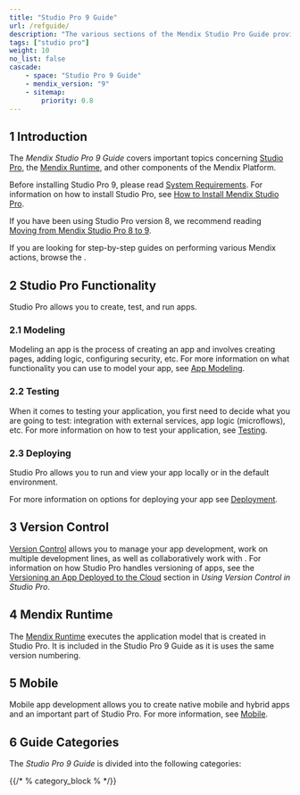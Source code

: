 ```yaml
---
title: "Studio Pro 9 Guide"
url: /refguide/
description: "The various sections of the Mendix Studio Pro Guide provide details on the features and functionality of the Mendix Platform."
tags: ["studio pro"]
weight: 10
no_list: false
cascade:
    - space: "Studio Pro 9 Guide"
    - mendix_version: "9"
    - sitemap:
        priority: 0.8
---
```


## 1 Introduction

The *Mendix Studio Pro 9 Guide* covers important topics concerning [Studio Pro](/refguide/modeling/), the [Mendix Runtime](/refguide/runtime/), and other components of the Mendix Platform.

Before installing Studio Pro 9, please read [System Requirements](/refguide/system-requirements/). For information on how to install Studio Pro, see [How to Install Mendix Studio Pro](/howto/general/install/).

If you have been using Studio Pro version 8, we recommend reading [Moving from Mendix Studio Pro 8 to 9](/refguide/moving-from-8-to-9/).

If you are looking for step-by-step guides on performing various Mendix actions, browse the .

## 2 Studio Pro Functionality

Studio Pro allows you to create, test, and run apps. 

### 2.1 Modeling 

Modeling an app is the process of creating an app and involves creating pages, adding logic, configuring security, etc. For more information on what functionality you can use to model your app, see [App Modeling](/refguide/modeling/).  

### 2.2 Testing 

When it comes to testing your application, you first need to decide what you are going to test: integration with external services, app logic (microflows), etc. For more information on how to test your application, see [Testing](/howto/testing/). 

### 2.3 Deploying 

Studio Pro allows you to run and view your app locally or in the default environment.

For more information on options for deploying your app see [Deployment](/developerportal/deploy/).

## 3 Version Control

[Version Control](/refguide/version-control/) allows you to manage your app development, work on multiple development lines, as well as collaboratively work with .  For information on how Studio Pro handles versioning of apps, see the [Versioning an App Deployed to the Cloud](/refguide/using-version-control-in-studio-pro/#versioning-project) section in *Using Version Control in Studio Pro*. 

## 4 Mendix Runtime

The [Mendix Runtime](/refguide/runtime/) executes the application model that is created in Studio Pro. It is included in the Studio Pro 9 Guide as it is uses the same version numbering. 

## 5 Mobile

Mobile app development allows you to create native mobile and hybrid apps and an important part of Studio Pro. For more information, see [Mobile](/refguide/mobile/). 

## 6 Guide Categories

The *Studio Pro 9 Guide* is divided into the following categories:

{{/* % category_block % */}}

